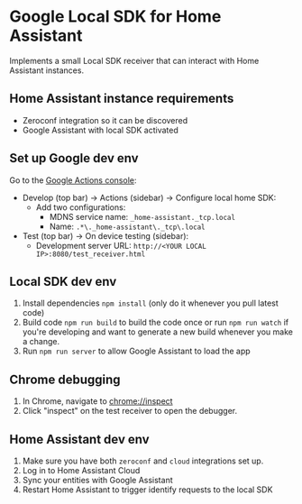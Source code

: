 # Google Local SDK for Home Assistant

Implements a small Local SDK receiver that can interact with Home Assistant instances.

## Home Assistant instance requirements

- Zeroconf integration so it can be discovered
- Google Assistant with local SDK activated

## Set up Google dev env

Go to the [Google Actions console](https://console.actions.google.com/):

- Develop (top bar) -> Actions (sidebar) -> Configure local home SDK:
  - Add two configurations:
    - MDNS service name: `_home-assistant._tcp.local`
    - Name: `.*\._home-assistant\._tcp\.local`
- Test (top bar) -> On device testing (sidebar):
  - Development server URL: `http://<YOUR LOCAL IP>:8080/test_receiver.html`

## Local SDK dev env

1. Install dependencies `npm install` (only do it whenever you pull latest code)
2. Build code `npm run build` to build the code once or run `npm run watch` if you're developing and want to generate a new build whenever you make a change.
3. Run `npm run server` to allow Google Assistant to load the app

## Chrome debugging

1. In Chrome, navigate to [chrome://inspect](chrome://inspect)
2. Click "inspect" on the test receiver to open the debugger.

## Home Assistant dev env

1. Make sure you have both `zeroconf` and `cloud` integrations set up.
2. Log in to Home Assistant Cloud
3. Sync your entities with Google Assistant
4. Restart Home Assistant to trigger identify requests to the local SDK

